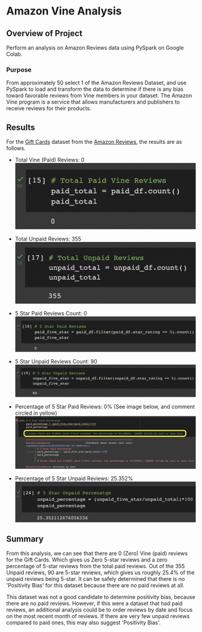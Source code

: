 # Amazon Vine Analysis

## Overview of Project

Perform an analysis on Amazon Reviews data using PySpark on Google Colab.

### Purpose

From approximately 50 select 1 of the Amazon Reviews Dataset, and use PySpark to load and transform the data to determine if there is any bias toward favorable reviews from Vine members in your dataset. The Amazon Vine program is a service that allows manufacturers and publishers to receive reviews for their products.

## Results

For the [Gift Cards](https://s3.amazonaws.com/amazon-reviews-pds/tsv/amazon_reviews_us_Gift_Card_v1_00.tsv.gz) dataset from the [Amazon Reviews](https://s3.amazonaws.com/amazon-reviews-pds/tsv/index.txt), the results are as follows.

* Total Vine (Paid) Reviews: 0
![Paid Reviews](https://github.com/psidhu42/amazon-vine-analysis/blob/main/resources/total-paid.png)

* Total Unpaid Reviews: 355
![Unpaid Reviews](https://github.com/psidhu42/amazon-vine-analysis/blob/main/resources/total-unpaid.png)

* 5 Star Paid Reviews Count: 0
![5 Star Paid Reviews](https://github.com/psidhu42/amazon-vine-analysis/blob/main/resources/five-star-paid-reviews.png)

* 5 Star Unpaid Reviews Count: 90
![5 Star Unpaid Reviews](https://github.com/psidhu42/amazon-vine-analysis/blob/main/resources/five-star-unpaid-reviews.png)

* Percentage of 5 Star Paid Reviews: 0% (See image below, and comment circled in yellow)
![Paid Reviews](https://github.com/psidhu42/amazon-vine-analysis/blob/main/resources/five-star-paid-percentage.png)

* Percentage of 5 Star Unpaid Reviews: 25.352%
![Paid Reviews](https://github.com/psidhu42/amazon-vine-analysis/blob/main/resources/five-star-unpaid-percentage.png)


## Summary

From this analysis, we can see that there are 0 (Zero) Vine (paid) reviews for the Gift Cards. Which gives us Zero 5-star reviews and a zero percentage of 5-star reviews from the total paid reviews. Out of the 355 Unpaid reviews, 90 are 5-star reviews, which gives us roughly 25.4% of the unpaid reviews being 5-star. It can be safely determined that there is no 'Positivity Bias' for this dataset because there are no paid reviews at all.

This dataset was not a good candidate to determine positivity bias, because there are no paid reviews. However, if this were a dataset that had paid reviews, an additional analysis could be to order reviews by date and focus on the most recent month of reviews. If there are very few unpaid reviews compared to paid ones, this may also suggest 'Positivity Bias'.
